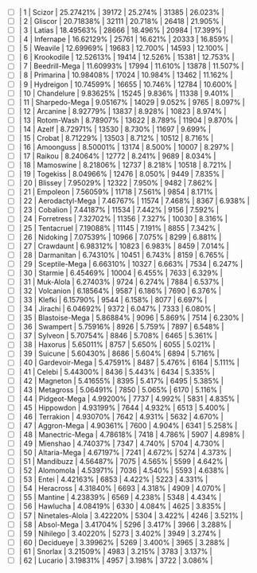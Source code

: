 - [ ] | 1    | Scizor             | 25.27421% | 39172  | 25.274% | 31385  | 26.023% |
- [ ] | 2    | Gliscor            | 20.71838% | 32111  | 20.718% | 26418  | 21.905% |
- [ ] | 3    | Latias             | 18.49563% | 28666  | 18.496% | 20984  | 17.399% |
- [ ] | 4    | Infernape          | 16.62129% | 25761  | 16.621% | 20333  | 16.859% |
- [ ] | 5    | Weavile            | 12.69969% | 19683  | 12.700% | 14593  | 12.100% |
- [ ] | 6    | Krookodile         | 12.52613% | 19414  | 12.526% | 15381  | 12.753% |
- [ ] | 7    | Beedrill-Mega      | 11.60993% | 17994  | 11.610% | 13878  | 11.507% |
- [ ] | 8    | Primarina          | 10.98408% | 17024  | 10.984% | 13462  | 11.162% |
- [ ] | 9    | Hydreigon          | 10.74599% | 16655  | 10.746% | 12784  | 10.600% |
- [ ] | 10   | Chandelure         |  9.83625% | 15245  |  9.836% | 11338  |  9.401% |
- [ ] | 11   | Sharpedo-Mega      |  9.05167% | 14029  |  9.052% | 9765   |  8.097% |
- [ ] | 12   | Arcanine           |  8.92779% | 13837  |  8.928% | 10823  |  8.974% |
- [ ] | 13   | Rotom-Wash         |  8.78907% | 13622  |  8.789% | 11904  |  9.870% |
- [ ] | 14   | Azelf              |  8.72971% | 13530  |  8.730% | 11697  |  9.699% |
- [ ] | 15   | Crobat             |  8.71229% | 13503  |  8.712% | 10512  |  8.716% |
- [ ] | 16   | Amoonguss          |  8.50001% | 13174  |  8.500% | 10007  |  8.297% |
- [ ] | 17   | Raikou             |  8.24064% | 12772  |  8.241% | 9689   |  8.034% |
- [ ] | 18   | Mamoswine          |  8.21806% | 12737  |  8.218% | 10518  |  8.721% |
- [ ] | 19   | Togekiss           |  8.04966% | 12476  |  8.050% | 9449   |  7.835% |
- [ ] | 20   | Blissey            |  7.95029% | 12322  |  7.950% | 9482   |  7.862% |
- [ ] | 21   | Empoleon           |  7.56059% | 11718  |  7.561% | 9854   |  8.171% |
- [ ] | 22   | Aerodactyl-Mega    |  7.46767% | 11574  |  7.468% | 8367   |  6.938% |
- [ ] | 23   | Cobalion           |  7.44187% | 11534  |  7.442% | 9156   |  7.592% |
- [ ] | 24   | Forretress         |  7.32702% | 11356  |  7.327% | 10030  |  8.316% |
- [ ] | 25   | Tentacruel         |  7.19088% | 11145  |  7.191% | 8855   |  7.342% |
- [ ] | 26   | Nidoking           |  7.07539% | 10966  |  7.075% | 8299   |  6.881% |
- [ ] | 27   | Crawdaunt          |  6.98312% | 10823  |  6.983% | 8459   |  7.014% |
- [ ] | 28   | Darmanitan         |  6.74310% | 10451  |  6.743% | 8159   |  6.765% |
- [ ] | 29   | Sceptile-Mega      |  6.66310% | 10327  |  6.663% | 7534   |  6.247% |
- [ ] | 30   | Starmie            |  6.45469% | 10004  |  6.455% | 7633   |  6.329% |
- [ ] | 31   | Muk-Alola          |  6.27403% | 9724   |  6.274% | 7884   |  6.537% |
- [ ] | 32   | Volcanion          |  6.18564% | 9587   |  6.186% | 7690   |  6.376% |
- [ ] | 33   | Klefki             |  6.15790% | 9544   |  6.158% | 8077   |  6.697% |
- [ ] | 34   | Jirachi            |  6.04692% | 9372   |  6.047% | 7333   |  6.080% |
- [ ] | 35   | Blastoise-Mega     |  5.86884% | 9096   |  5.869% | 7514   |  6.230% |
- [ ] | 36   | Swampert           |  5.75916% | 8926   |  5.759% | 7897   |  6.548% |
- [ ] | 37   | Sylveon            |  5.70754% | 8846   |  5.708% | 6465   |  5.361% |
- [ ] | 38   | Haxorus            |  5.65011% | 8757   |  5.650% | 6055   |  5.021% |
- [ ] | 39   | Suicune            |  5.60430% | 8686   |  5.604% | 6894   |  5.716% |
- [ ] | 40   | Gardevoir-Mega     |  5.47591% | 8487   |  5.476% | 6164   |  5.111% |
- [ ] | 41   | Celebi             |  5.44300% | 8436   |  5.443% | 6434   |  5.335% |
- [ ] | 42   | Magneton           |  5.41655% | 8395   |  5.417% | 6495   |  5.385% |
- [ ] | 43   | Metagross          |  5.06491% | 7850   |  5.065% | 6170   |  5.116% |
- [ ] | 44   | Pidgeot-Mega       |  4.99200% | 7737   |  4.992% | 5831   |  4.835% |
- [ ] | 45   | Hippowdon          |  4.93199% | 7644   |  4.932% | 6513   |  5.400% |
- [ ] | 46   | Terrakion          |  4.93070% | 7642   |  4.931% | 5632   |  4.670% |
- [ ] | 47   | Aggron-Mega        |  4.90361% | 7600   |  4.904% | 6341   |  5.258% |
- [ ] | 48   | Manectric-Mega     |  4.78618% | 7418   |  4.786% | 5907   |  4.898% |
- [ ] | 49   | Mienshao           |  4.74037% | 7347   |  4.740% | 5704   |  4.730% |
- [ ] | 50   | Altaria-Mega       |  4.67197% | 7241   |  4.672% | 5274   |  4.373% |
- [ ] | 51   | Mandibuzz          |  4.56487% | 7075   |  4.565% | 5599   |  4.642% |
- [ ] | 52   | Alomomola          |  4.53971% | 7036   |  4.540% | 5593   |  4.638% |
- [ ] | 53   | Entei              |  4.42163% | 6853   |  4.422% | 5223   |  4.331% |
- [ ] | 54   | Heracross          |  4.31840% | 6693   |  4.318% | 4909   |  4.070% |
- [ ] | 55   | Mantine            |  4.23839% | 6569   |  4.238% | 5348   |  4.434% |
- [ ] | 56   | Hawlucha           |  4.08419% | 6330   |  4.084% | 4625   |  3.835% |
- [ ] | 57   | Ninetales-Alola    |  3.42220% | 5304   |  3.422% | 4246   |  3.521% |
- [ ] | 58   | Absol-Mega         |  3.41704% | 5296   |  3.417% | 3966   |  3.288% |
- [ ] | 59   | Nihilego           |  3.40220% | 5273   |  3.402% | 3949   |  3.274% |
- [ ] | 60   | Decidueye          |  3.39962% | 5269   |  3.400% | 3965   |  3.288% |
- [ ] | 61   | Snorlax            |  3.21509% | 4983   |  3.215% | 3783   |  3.137% |
- [ ] | 62   | Lucario            |  3.19831% | 4957   |  3.198% | 3722   |  3.086% | 
